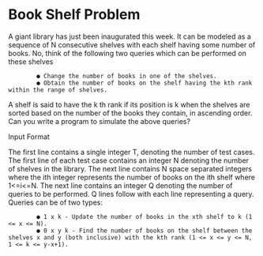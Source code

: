 # Book Shelf Problem
A giant library has just been inaugurated this week. It can be modeled as a sequence of N
consecutive shelves with each shelf having some number of books. No, think of the following
two queries which can be performed on these shelves

            ● Change the number of books in one of the shelves.
            ● Obtain the number of books on the shelf having the kth rank within the range of shelves.

A shelf is said to have the k
th rank if its position is k when the shelves are sorted based on the
number of the books they contain, in ascending order. Can you write a program to simulate the
above queries?


Input Format

The first line contains a single integer T, denoting the number of test cases.
The first line of each test case contains an integer N denoting the number of shelves in the
library.
The next line contains N space separated integers where the ith integer represents the number
of books on the ith shelf where 1<=i<=N.
The next line contains an integer Q denoting the number of queries to be performed. Q lines
follow with each line representing a query.
Queries can be of two types:

            ● 1 x k - Update the number of books in the xth shelf to k (1 <= x <= N).
            ● 0 x y k - Find the number of books on the shelf between the shelves x and y (both inclusive) with the kth rank (1 <= x <= y <= N, 1 <= k <= y-x+1).